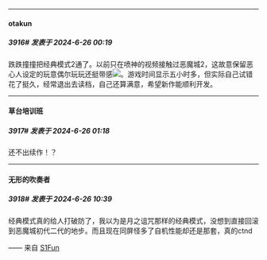 ﻿
*****

####  otakun  
##### 3916#       发表于 2024-6-26 00:19

跌跌撞撞把经典模式2通了。以前只在喷神的视频接触过恶魔城2，这故意保留恶心人设定的玩意偶尔玩玩还挺带感<img src="https://static.saraba1st.com/image/smiley/face2017/143.png" referrerpolicy="no-referrer">。游戏时间显示五小时多，但实际自己试错花了挺久，经常退出去读档，自己还算满意，希望新作能顺利开发。


*****

####  草台培训班  
##### 3917#       发表于 2024-6-26 01:18

还不出续作！？


*****

####  无形的吹奏者  
##### 3918#       发表于 2024-6-26 10:39

经典模式真的给人打破防了，我以为是月之诅咒那样的经典模式，没想到直接回滚到恶魔城初代二代的地步。而且现在同屏怪多了自机性能却还是那套，真的ctnd

—— 来自 [S1Fun](https://s1fun.koalcat.com)

